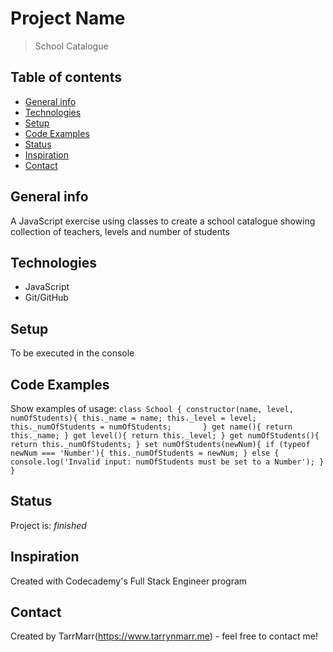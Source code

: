 # Project Name
> School Catalogue

## Table of contents
* [General info](#general-info)
* [Technologies](#technologies)
* [Setup](#setup)
* [Code Examples](#code-examples)
* [Status](#status)
* [Inspiration](#inspiration)
* [Contact](#contact)

## General info
A JavaScript exercise using classes to create a school catalogue showing collection of teachers, levels and number of students

## Technologies
* JavaScript
* Git/GitHub

## Setup
To be executed in the console 

## Code Examples
Show examples of usage:
`class School {
    constructor(name, level, numOfStudents){
        this._name = name;
        this._level = level;
        this._numOfStudents = numOfStudents;      
    }
    get name(){
        return this._name;
    }
    get level(){
        return this._level;
    }
    get numOfStudents(){
        return this._numOfStudents;
    }
    set numOfStudents(newNum){
        if (typeof newNum === 'Number'){
            this._numOfStudents = newNum;
        } else {
            console.log('Invalid input: numOfStudents must be set to a Number');
        }
    }`


## Status
Project is: _finished_

## Inspiration
Created with Codecademy's Full Stack Engineer program 

## Contact
Created by TarrMarr(https://www.tarrynmarr.me) - feel free to contact me!
